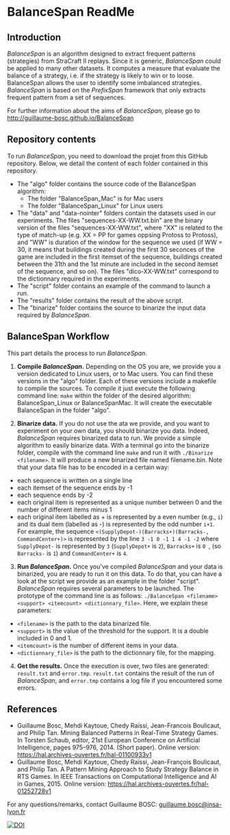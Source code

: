 # BalanceSpan ReadMe

## Introduction
*BalanceSpan* is an algorithm designed to extract frequent patterns (strategies) from StraCraft II replays. Since it is generic, *BalanceSpan* could be applied to many other datasets. It computes a measure that evaluate the balance of a strategy, i.e. if the strategy is likely to win or to loose. BalanceSpan allows the user to identify some imbalanced strategies.
*BalanceSpan* is based on the *PrefixSpan* framework that only extracts frequent pattern from a set of sequences.

For further information about the aims of *BalanceSpan*, please go to http://guillaume-bosc.github.io/BalanceSpan

## Repository contents
To run *BalanceSpan*, you need to download the projet from this GitHub repository. Below, we detail the content of each folder contained in this repository.
- The "algo" folder contains the source code of the BalanceSpan algorithm:
  - The folder "BalanceSpan_Mac" is for Mac users
  - The folder "BalanceSpan_Linux" for Linux users
- The "data" and "data-nointer" folders contain the datasets used in our experiments. The files "sequences-XX-WW.txt.bin" are the binary version of the files "sequences-XX-WW.txt", where "XX" is related to the type of match-up (e.g. XX = PP for games oppsing Protoss to Protoss), and "WW" is duration of the window for the sequence we used (if WW = 30, it means that buildings created during the first 30 seconces of the game are included in the first itemset of the sequence, buildings created between the 31th and the 1st minute are included in the second itemset of the sequence, and so on). The files "dico-XX-WW.txt" correspond to the dictionnary required in the experiments.
- The "script" folder contains an example of the command to launch a run.
- The "results" folder contains the result of the above script.
- The "binarize" folder contains the source to binarize the input data required by *BalanceSpan*.

## BalanceSpan Workflow
This part details the process to run *BalanceSpan*.

1. **Compile *BalanceSpan*.**
Depending on the OS you are, we provide you a version dedicated to Linux users, or to Mac users. You can find these versions in the "algo" folder. Each of these versions include a makefile to compile the sources. To compile it just execute the following command line:
`make` within the folder of the desired algorithm: BalanceSpan_Linux or BalanceSpanMac. It will create the executable BalanceSpan in the folder "algo".

2. **Binarize data.** If you do not use the ata we provide, and you want to experiment on your own data, you should binarize you data. Indeed, *BalanceSpan* requires binarized data to run. We provide a simple algorithm to easily binarize data. With a terminal go into the binarize folder, compile with the command line `make` and run it with `./Binarize <filename>`. It will produce a new binarized file named filename.bin. 
Note that your data file has to be encoded in a certain way: 
  - each sequence is written on a single line
  - each itemset of the sequence ends by -1
  - each sequence ends by -2
  - each original item is represented as a unique number between 0 and the number of different items minus 1
  - each original item labelled as + is represented by a even number (e.g., `i`) and its dual item (labelled as -) is represented by the odd number `i+1`. For example, the sequence `<(SupplyDepot-)(Barracks+)(Barracks-, CommandCenter+)>` is represented by the line `3 -1 0 -1 1 4 -1 -2` where `SupplyDepot-` is represented by `3` (`SupplyDepot+` is `2`), `Barracks+` is `0 `, (so `Barracks-` is `1`) and `CommandCenter+` is `4`.

3. **Run *BalanceSpan*.** Once you've compiled *BalanceSpan* and your data is binarized, you are ready to run it on this data. To do that, you can have a look at the script we provide as an example in the folder "script". *BalanceSpan* requires several parameters to be launched. The prototype of the command line is as follows: `./BalanceSpan <filename> <support> <itemcount> <dictionnary_file>`. Here, we explain these parameters:
  - `<filename>` is the path to the data binarized file.
  - `<support>` is the value of the threshold for the support. It is a double included in 0 and 1.
  - `<itemcount>` is the number of different items in your data.
  - `<dictionnary_file>` is the path to the dictionnary file, for the mapping.


4. **Get the results.** Once the execution is over, two files are generated: `result.txt` and `error.tmp`. `result.txt` contains the result of the run of *BalanceSpan*, and `error.tmp` contains a log file if you encountered some errors. 

## References
- Guillaume Bosc, Mehdi Kaytoue, Chedy Raïssi, Jean-Francois Boulicaut, and Philip Tan. Mining Balanced Patterns in Real-Time Strategy Games. In Torsten Schaub, editor, 21st European Conference on Artificial Intelligence, pages 975–976, 2014. (Short paper). Online version: https://hal.archives-ouvertes.fr/hal-01100933v1
- Guillaume Bosc, Mehdi Kaytoue, Chedy Raïssi, Jean-François Boulicaut, and Philip Tan. A Pattern Mining Approach to Study Strategy Balance in RTS Games. In IEEE Transactions on Computational Intelligence and AI in Games, 2015. Online version: https://hal.archives-ouvertes.fr/hal-01252728v1

For any questions/remarks, contact Guillaume BOSC: guillaume.bosc@insa-lyon.fr

[![DOI](https://zenodo.org/badge/18678/guillaume-bosc/BalanceSpan.svg)](https://zenodo.org/badge/latestdoi/18678/guillaume-bosc/BalanceSpan)
